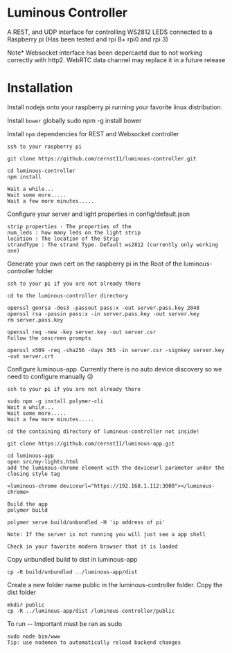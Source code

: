 Luminous Controller
==================

A REST, and UDP interface for controlling WS2812 LEDS connected to a Raspberry pi (Has been tested and rpi B+ rpi0 and rpi 3)

Note* Websocket interface has been depercaetd due to not working correctly with http2. WebRTC data channel may replace it in a future release

Installation
===

Install nodejs onto your raspberry pi running your favorite linux distribution.

Install `bower` globally
  sudo npm -g install bower

Install `npm` dependencies for REST and Websocket controller

    ssh to your raspberry pi

    git clone https://github.com/cernst11/luminous-controller.git

    cd luminous-controller
    npm install

    Wait a while...
    Wait some more.....
    Wait a few more minutes.....

Configure your server and light properties in config/default.json

    strip properties - The properties of the
    num_leds : how many leds on the light strip
    location : The location of the Strip
    strandType : The strand Type. Default ws2812 (currently only working one)

Generate your own cert  on the raspberry pi in the Root of the luminous-controller folder

    ssh to your pi if you are not already there

    cd to the luminous-controller directory

    openssl genrsa -des3 -passout pass:x -out server.pass.key 2048
    openssl rsa -passin pass:x -in server.pass.key -out server.key
    rm server.pass.key

    openssl req -new -key server.key -out server.csr
    Follow the onscreen prompts

    openssl x509 -req -sha256 -days 365 -in server.csr -signkey server.key -out server.crt

Configure luminous-app. Currently there is no auto device discovery so we need to configure manually 😢

    ssh to your pi if you are not already there

    sudo npm -g install polymer-cli
    Wait a while...
    Wait some more.....
    Wait a few more minutes.....

    cd the containing directory of luminous-controller not inside!

    git clone https://github.com/cernst11/luminous-app.git

    cd luminous-app
    open src/my-lights.html
    add the luminous-chrome element with the deviceurl parameter under the closing style tag

    <luminous-chrome deviceurl="https://192.168.1.112:3000"></luminous-chrome>

    Build the app
    polymer build

    polymer serve build/unbundled -H 'ip address of pi'

    Note: If the server is not running you will just see a app shell

    Check in your favorite modern browser that it is loaded

Copy unbundled build to dist in luminous-app

    cp -R build/unbundled ../luminous-app/dist
Create a new folder name public in the luminous-controller folder. Copy the dist folder

    mkdir public
    cp -R ../luminous-app/dist /luminous-controller/public

To run -- Important must be ran as sudo

    sudo node bin/www
    Tip: use nodemon to automatically reload backend changes
